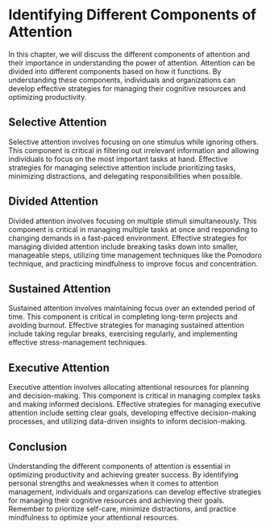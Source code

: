 # Identifying Different Components of Attention

In this chapter, we will discuss the different components of attention and their importance in understanding the power of attention. Attention can be divided into different components based on how it functions. By understanding these components, individuals and organizations can develop effective strategies for managing their cognitive resources and optimizing productivity.

Selective Attention
-------------------

Selective attention involves focusing on one stimulus while ignoring others. This component is critical in filtering out irrelevant information and allowing individuals to focus on the most important tasks at hand. Effective strategies for managing selective attention include prioritizing tasks, minimizing distractions, and delegating responsibilities when possible.

Divided Attention
-----------------

Divided attention involves focusing on multiple stimuli simultaneously. This component is critical in managing multiple tasks at once and responding to changing demands in a fast-paced environment. Effective strategies for managing divided attention include breaking tasks down into smaller, manageable steps, utilizing time management techniques like the Pomodoro technique, and practicing mindfulness to improve focus and concentration.

Sustained Attention
-------------------

Sustained attention involves maintaining focus over an extended period of time. This component is critical in completing long-term projects and avoiding burnout. Effective strategies for managing sustained attention include taking regular breaks, exercising regularly, and implementing effective stress-management techniques.

Executive Attention
-------------------

Executive attention involves allocating attentional resources for planning and decision-making. This component is critical in managing complex tasks and making informed decisions. Effective strategies for managing executive attention include setting clear goals, developing effective decision-making processes, and utilizing data-driven insights to inform decision-making.

Conclusion
----------

Understanding the different components of attention is essential in optimizing productivity and achieving greater success. By identifying personal strengths and weaknesses when it comes to attention management, individuals and organizations can develop effective strategies for managing their cognitive resources and achieving their goals. Remember to prioritize self-care, minimize distractions, and practice mindfulness to optimize your attentional resources.
